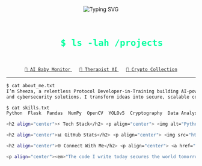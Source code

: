 <!-- Ultimate Flashy GitHub README for SheezaAlam -->

<p align="center">
  <img src="https://readme-typing-svg.herokuapp.com?font=Fira+Code&size=28&duration=3000&pause=500&color=00FF9F&center=true&vCenter=true&width=600&lines=%24+whoami%3A+Sheeza+Alam+Khan;%7C+Cybersecurity+%26+AI+Dev+%7C+Protocol+Developer+in+Training" alt="Typing SVG" />
</p>

<h1 align="center">
  <code>
    <a href="https://github.com/SheezaAlam" style="text-decoration:none; color:#00FF9F;">$ ls -lah /projects</a>
  </code>
</h1>

<p align="center">
  <a href="https://github.com/SheezaAlam/AI-Powered-Baby-Monitoring-System" style="margin: 0 10px;">
    <kbd><code>👶 AI Baby Monitor</code></kbd>
  </a>
  <a href="https://github.com/SheezaAlam/Therapist-Model" style="margin: 0 10px;">
    <kbd><code>🧠 Therapist AI</code></kbd>
  </a>
  <a href="https://github.com/SheezaAlam/cryptography-implementations" style="margin: 0 10px;">
    <kbd><code>🔐 Crypto Collection</code></kbd>
  </a>
</p>

---

```bash
$ cat about_me.txt
I’m Sheeza, a relentless Protocol Developer-in-Training building AI-powered tools
and cybersecurity solutions. I transform ideas into secure, scalable code.

$ cat skills.txt
Python  Flask  Pandas  NumPy  OpenCV  YOLOv5  Cryptography  Data Analysis  AI Models

<h2 align="center">⚡ Tech Stack</h2> <p align="center"> <img alt="Python" src="https://img.shields.io/badge/Python-3776AB?style=for-the-badge&logo=python&logoColor=white" /> <img alt="Flask" src="https://img.shields.io/badge/Flask-000000?style=for-the-badge&logo=flask&logoColor=white" /> <img alt="YOLOv5" src="https://img.shields.io/badge/YOLOv5-00FFFF?style=for-the-badge&logo=opencv&logoColor=black" /> <img alt="OpenCV" src="https://img.shields.io/badge/OpenCV-5C3EE8?style=for-the-badge&logo=opencv&logoColor=white" /> <img alt="Git" src="https://img.shields.io/badge/Git-F05032?style=for-the-badge&logo=git&logoColor=white" /> <img alt="Linux" src="https://img.shields.io/badge/Linux-FCC624?style=for-the-badge&logo=linux&logoColor=black" /> </p>

<h2 align="center">📊 GitHub Stats</h2> <p align="center"> <img src="https://github-readme-stats.vercel.app/api?username=SheezaAlam&show_icons=true&theme=radical" alt="GitHub Stats" /> </p> <p align="center"> <img src="https://github-readme-stats.vercel.app/api/top-langs/?username=SheezaAlam&layout=compact&theme=radical" alt="Top Languages" /> </p>

<h2 align="center">🌐 Connect With Me</h2> <p align="center"> <a href="https://linkedin.com/in/your-link" target="_blank"> <img src="https://img.shields.io/badge/LinkedIn-0A66C2?style=for-the-badge&logo=linkedin&logoColor=white" alt="LinkedIn" /> </a> <a href="https://x.com/your-handle" target="_blank"> <img src="https://img.shields.io/badge/Twitter-1DA1F2?style=for-the-badge&logo=twitter&logoColor=white" alt="Twitter" /> </a> <a href="mailto:your-email@example.com" target="_blank"> <img src="https://img.shields.io/badge/Email-D14836?style=for-the-badge&logo=gmail&logoColor=white" alt="Email" /> </a> </p>

<p align="center"><em>"The code I write today secures the world tomorrow."</em></p> ```
